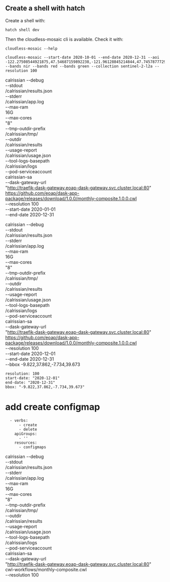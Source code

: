
## Create a shell with hatch

Create a shell with:

```
hatch shell dev
```

Then the cloudless-mosaic cli is available. Check it with:

```
cloudless-mosaic --help
```


```
cloudless-mosaic --start-date 2020-10-01 --end-date 2020-12-31 --aoi -122.27508544921875,47.54687159892238,-121.96128845214844,47.745787772920934 --bands nir --bands red --bands green --collection sentinel-2-l2a --resolution 100
```



 calrissian --debug \
            --stdout \
            /calrissian/results.json \
            --stderr \
            /calrissian/app.log \
            --max-ram  \
            16G \
            --max-cores  \
            "8" \
            --tmp-outdir-prefix \
            /calrissian/tmp/ \
            --outdir \
            /calrissian/results \
            --usage-report \
            /calrissian/usage.json \
            --tool-logs-basepath \
            /calrissian/logs \
            --pod-serviceaccount \
            calrissian-sa \
            --dask-gateway-url \
            "http://traefik-dask-gateway.eoap-dask-gateway.svc.cluster.local:80" \
            https://github.com/eoap/dask-app-package/releases/download/1.0.0/monthly-composite.1.0.0.cwl \
            --resolution 100 \
            --start-date 2020-01-01 \
            --end-date 2020-12-31





calrissian --debug \
            --stdout \
            /calrissian/results.json \
            --stderr \
            /calrissian/app.log \
            --max-ram  \
            16G \
            --max-cores  \
            "8" \
            --tmp-outdir-prefix \
            /calrissian/tmp/ \
            --outdir \
            /calrissian/results \
            --usage-report \
            /calrissian/usage.json \
            --tool-logs-basepath \
            /calrissian/logs \
            --pod-serviceaccount \
            calrissian-sa \
            --dask-gateway-url \
            "http://traefik-dask-gateway.eoap-dask-gateway.svc.cluster.local:80" \
            https://github.com/eoap/dask-app-package/releases/download/1.0.0/monthly-composite.1.0.0.cwl \
            --resolution 100 \
            --start-date 2020-12-01 \
            --end-date 2020-12-31 \
            --bbox -9.822,37.862,-7.734,39.673


```
resolution: 100 
start-date: "2020-12-01"
end-date: "2020-12-31"
bbox: "-9.822,37.862,-7.734,39.673"
```

# add create configmap

```
  - verbs:
      - create
      - delete
    apiGroups:
      - ''
    resources:
      - configmaps
```

 calrissian --debug \
            --stdout \
            /calrissian/results.json \
            --stderr \
            /calrissian/app.log \
            --max-ram  \
            16G \
            --max-cores  \
            "8" \
            --tmp-outdir-prefix \
            /calrissian/tmp/ \
            --outdir \
            /calrissian/results \
            --usage-report \
            /calrissian/usage.json \
            --tool-logs-basepath \
            /calrissian/logs \
            --pod-serviceaccount \
            calrissian-sa \
            --dask-gateway-url \
            "http://traefik-dask-gateway.eoap-dask-gateway.svc.cluster.local:80" \
            cwl-workflows/monthly-composite.cwl \
            --resolution 100